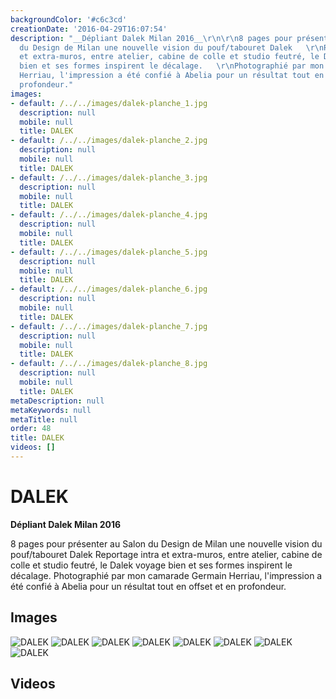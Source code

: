 ```yaml
---
backgroundColor: '#c6c3cd'
creationDate: '2016-04-29T16:07:54'
description: "__Dépliant Dalek Milan 2016__\r\n\r\n8 pages pour présenter au Salon
  du Design de Milan une nouvelle vision du pouf/tabouret Dalek   \r\nReportage intra
  et extra-muros, entre atelier, cabine de colle et studio feutré, le Dalek voyage
  bien et ses formes inspirent le décalage.   \r\nPhotographié par mon camarade Germain
  Herriau, l'impression a été confié à Abelia pour un résultat tout en offset et en
  profondeur."
images:
- default: /../../images/dalek-planche_1.jpg
  description: null
  mobile: null
  title: DALEK
- default: /../../images/dalek-planche_2.jpg
  description: null
  mobile: null
  title: DALEK
- default: /../../images/dalek-planche_3.jpg
  description: null
  mobile: null
  title: DALEK
- default: /../../images/dalek-planche_4.jpg
  description: null
  mobile: null
  title: DALEK
- default: /../../images/dalek-planche_5.jpg
  description: null
  mobile: null
  title: DALEK
- default: /../../images/dalek-planche_6.jpg
  description: null
  mobile: null
  title: DALEK
- default: /../../images/dalek-planche_7.jpg
  description: null
  mobile: null
  title: DALEK
- default: /../../images/dalek-planche_8.jpg
  description: null
  mobile: null
  title: DALEK
metaDescription: null
metaKeywords: null
metaTitle: null
order: 48
title: DALEK
videos: []
---
```


# DALEK

__Dépliant Dalek Milan 2016__

8 pages pour présenter au Salon du Design de Milan une nouvelle vision du pouf/tabouret Dalek
Reportage intra et extra-muros, entre atelier, cabine de colle et studio feutré, le Dalek voyage bien et ses formes inspirent le décalage.
Photographié par mon camarade Germain Herriau, l'impression a été confié à Abelia pour un résultat tout en offset et en profondeur.

## Images

![DALEK](/../../images/dalek-planche_1.jpg)
![DALEK](/../../images/dalek-planche_2.jpg)
![DALEK](/../../images/dalek-planche_3.jpg)
![DALEK](/../../images/dalek-planche_4.jpg)
![DALEK](/../../images/dalek-planche_5.jpg)
![DALEK](/../../images/dalek-planche_6.jpg)
![DALEK](/../../images/dalek-planche_7.jpg)
![DALEK](/../../images/dalek-planche_8.jpg)

## Videos
